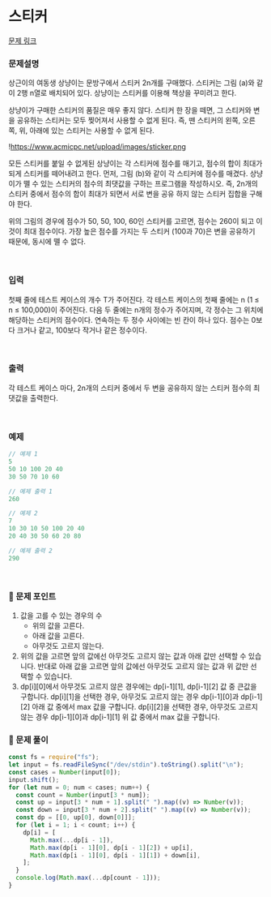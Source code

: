 # **스티커**

[문제 링크](https://www.acmicpc.net/problem/9465)

### 문제설명

상근이의 여동생 상냥이는 문방구에서 스티커 2n개를 구매했다. 스티커는 그림 (a)와 같이 2행 n열로 배치되어 있다. 상냥이는 스티커를 이용해 책상을 꾸미려고 한다.

상냥이가 구매한 스티커의 품질은 매우 좋지 않다. 스티커 한 장을 떼면, 그 스티커와 변을 공유하는 스티커는 모두 찢어져서 사용할 수 없게 된다. 즉, 뗀 스티커의 왼쪽, 오른쪽, 위, 아래에 있는 스티커는 사용할 수 없게 된다.

!https://www.acmicpc.net/upload/images/sticker.png

모든 스티커를 붙일 수 없게된 상냥이는 각 스티커에 점수를 매기고, 점수의 합이 최대가 되게 스티커를 떼어내려고 한다. 먼저, 그림 (b)와 같이 각 스티커에 점수를 매겼다. 상냥이가 뗄 수 있는 스티커의 점수의 최댓값을 구하는 프로그램을 작성하시오. 즉, 2n개의 스티커 중에서 점수의 합이 최대가 되면서 서로 변을 공유 하지 않는 스티커 집합을 구해야 한다.

위의 그림의 경우에 점수가 50, 50, 100, 60인 스티커를 고르면, 점수는 260이 되고 이 것이 최대 점수이다. 가장 높은 점수를 가지는 두 스티커 (100과 70)은 변을 공유하기 때문에, 동시에 뗄 수 없다.

<br>

### 입력

첫째 줄에 테스트 케이스의 개수 T가 주어진다. 각 테스트 케이스의 첫째 줄에는 n (1 ≤ n ≤ 100,000)이 주어진다. 다음 두 줄에는 n개의 정수가 주어지며, 각 정수는 그 위치에 해당하는 스티커의 점수이다. 연속하는 두 정수 사이에는 빈 칸이 하나 있다. 점수는 0보다 크거나 같고, 100보다 작거나 같은 정수이다.

<br>

### 출력

각 테스트 케이스 마다, 2n개의 스티커 중에서 두 변을 공유하지 않는 스티커 점수의 최댓값을 출력한다.

<br>

### 예제

```jsx
// 예제 1
5
50 10 100 20 40
30 50 70 10 60

// 예제 출력 1
260

// 예제 2
7
10 30 10 50 100 20 40
20 40 30 50 60 20 80

// 예제 출력 2
290
```

<br>

### 📕 문제 포인트

1. 값을 고를 수 있는 경우의 수
   - 위의 값을 고른다.
   - 아래 값을 고른다.
   - 아무것도 고르지 않는다.
2. 위의 값을 고르면 앞의 값에선 아무것도 고르지 않는 값과 아래 값만 선택할 수 있습니다. 반대로 아래 값을 고르면 앞의 값에선 아무것도 고르지 않는 값과 위 값만 선택할 수 있습니다.
3. dp[i][0]에서 아무것도 고르지 않은 경우에는 dp[i-1][1], dp[i-1][2] 값 중 큰값을 구합니다.
   dp[i][1]을 선택한 경우, 아무것도 고르지 않는 경우 dp[i-1][0]과 dp[i-1][2] 아래 값 중에서 max 값을 구합니다.
   dp[i][2]을 선택한 경우, 아무것도 고르지 않는 경우 dp[i-1][0]과 dp[i-1][1] 위 값 중에서 max 값을 구합니다.

### 📝 문제 풀이

```js
const fs = require("fs");
let input = fs.readFileSync("/dev/stdin").toString().split("\n");
const cases = Number(input[0]);
input.shift();
for (let num = 0; num < cases; num++) {
  const count = Number(input[3 * num]);
  const up = input[3 * num + 1].split(" ").map((v) => Number(v));
  const down = input[3 * num + 2].split(" ").map((v) => Number(v));
  const dp = [[0, up[0], down[0]]];
  for (let i = 1; i < count; i++) {
    dp[i] = [
      Math.max(...dp[i - 1]),
      Math.max(dp[i - 1][0], dp[i - 1][2]) + up[i],
      Math.max(dp[i - 1][0], dp[i - 1][1]) + down[i],
    ];
  }
  console.log(Math.max(...dp[count - 1]));
}
```
